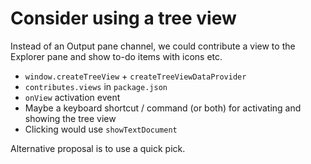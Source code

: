# Consider using a tree view

Instead of an Output pane channel, we could contribute a view to the Explorer pane and show to-do items with icons etc.

- `window.createTreeView` + `createTreeViewDataProvider`
- `contributes.views` in `package.json`
- `onView` activation event
- Maybe a keyboard shortcut / command (or both) for activating and showing the tree view
- Clicking would use `showTextDocument`

Alternative proposal is to use a quick pick.
